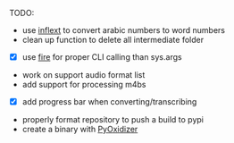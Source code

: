 TODO: 
- use [inflext](https://pypi.org/project/inflect/) to convert arabic numbers to word numbers
- clean up function to delete all intermediate folder
- [x] use [fire](https://github.com/google/python-fire) for proper CLI calling than sys.args 
- work on support audio format list
- add support for processing m4bs
- [x] add progress bar when converting/transcribing
- properly format repository to push a build to pypi
- create a binary with [PyOxidizer](https://github.com/indygreg/PyOxidizer)
